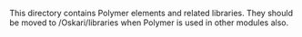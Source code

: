 This directory contains Polymer elements and related libraries.
They should be moved to /Oskari/libraries when Polymer is used in other modules also.

